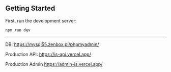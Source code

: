 ## Getting Started

First, run the development server:

```
npm run dev

```


___
DB:
https://mysql55.zenbox.pl/phpmyadmin/


Production API:
https://is-api.vercel.app/


Production Admin
https://admin-is.vercel.app/